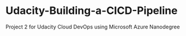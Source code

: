 # Udacity-Building-a-CICD-Pipeline
Project 2 for Udacity Cloud DevOps using Microsoft Azure Nanodegree
